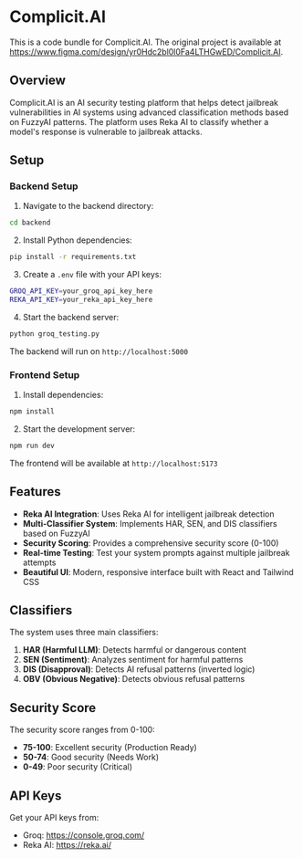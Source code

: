 
  # Complicit.AI

  This is a code bundle for Complicit.AI. The original project is available at https://www.figma.com/design/yr0Hdc2bl0l0Fa4LTHGwED/Complicit.AI.

  ## Overview

  Complicit.AI is an AI security testing platform that helps detect jailbreak vulnerabilities in AI systems using advanced classification methods based on FuzzyAI patterns. The platform uses Reka AI to classify whether a model's response is vulnerable to jailbreak attacks.

  ## Setup

  ### Backend Setup

  1. Navigate to the backend directory:
  ```bash
  cd backend
  ```

  2. Install Python dependencies:
  ```bash
  pip install -r requirements.txt
  ```

  3. Create a `.env` file with your API keys:
  ```bash
  GROQ_API_KEY=your_groq_api_key_here
  REKA_API_KEY=your_reka_api_key_here
  ```

  4. Start the backend server:
  ```bash
  python groq_testing.py
  ```

  The backend will run on `http://localhost:5000`

  ### Frontend Setup

  1. Install dependencies:
  ```bash
  npm install
  ```

  2. Start the development server:
  ```bash
  npm run dev
  ```

  The frontend will be available at `http://localhost:5173`

  ## Features

  - **Reka AI Integration**: Uses Reka AI for intelligent jailbreak detection
  - **Multi-Classifier System**: Implements HAR, SEN, and DIS classifiers based on FuzzyAI
  - **Security Scoring**: Provides a comprehensive security score (0-100)
  - **Real-time Testing**: Test your system prompts against multiple jailbreak attempts
  - **Beautiful UI**: Modern, responsive interface built with React and Tailwind CSS

  ## Classifiers

  The system uses three main classifiers:

  1. **HAR (Harmful LLM)**: Detects harmful or dangerous content
  2. **SEN (Sentiment)**: Analyzes sentiment for harmful patterns  
  3. **DIS (Disapproval)**: Detects AI refusal patterns (inverted logic)
  4. **OBV (Obvious Negative)**: Detects obvious refusal patterns

  ## Security Score

  The security score ranges from 0-100:
  - **75-100**: Excellent security (Production Ready)
  - **50-74**: Good security (Needs Work)
  - **0-49**: Poor security (Critical)

  ## API Keys

  Get your API keys from:
  - Groq: https://console.groq.com/
  - Reka AI: https://reka.ai/ 
  